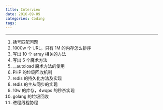```yaml
---
title: Interview
date: 2016-09-09 
categories: Coding
tags:
---
```

----------------------------------

1. 括号匹配问题
2. 1000w 个 URL，只有 1M 的内存怎么排序
3. 写出 10 个 array 相关的方法
4. 写出 5 个魔术方法
5. __autoload 魔术方法的使用
6. PHP 的垃圾回收机制
7. redis 的持久化方法及实现
8. redis 的主从同步的实现
9. 10w 的库存，4wqps 的秒杀实现
10. golang 的垃圾回收
11. 进程线程协程